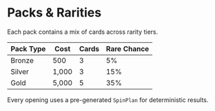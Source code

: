 # Packs & Rarities

Each pack contains a mix of cards across rarity tiers.

| Pack Type | Cost | Cards | Rare Chance |
|------------|------|--------|--------------|
| Bronze | 500 | 3 | 5% |
| Silver | 1,000 | 3 | 15% |
| Gold | 5,000 | 5 | 35% |

Every opening uses a pre-generated `SpinPlan` for deterministic results.
